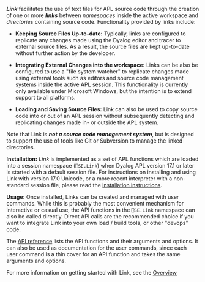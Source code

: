 ***Link*** facilitates the use of text files for APL source code
through the creation of one or more ***links*** between *namespaces* inside the active workspace
and *directories* containing source code. Functionality provided by links include:

* **Keeping Source Files Up-to-date:** 
Typically, links are configured to replicate any changes made using the Dyalog editor
and tracer to external source files. As a result, the source files are kept up-to-date
without further action by the developer.

* **Integrating External Changes into the workspace:**
Links can be also be configured to use a "file system watcher" to replicate changes made
using external tools such as editors and source code management systems inside the active
APL session. This functionality is currently only available under Microsoft Windows, 
but the intention is to extend support to all platforms.

* **Loading and Saving Source Files:**
Link can also be used to copy source code into or out of an APL session without subsequently
detecting and replicating changes made in- or outside the APL system.

Note that Link is ***not a source code management system***,
but is designed to support the use of tools like Git or Subversion to manage the linked directories.

**Installation:** 
*Link* is implemented as a set of APL functions which are loaded into a session namespace
(```⎕SE.Link```) when Dyalog APL version 17.1 or later is started with a default session file. For instructions on installing 
and using Link with version 17.0 Unicode, or a more recent interpreter with a non-standard session file,
please read the [installation instructions](Installation.md).

**Usage:**
Once installed, Links can be created and managed with user commands. While this is probably the most convenient
mechanism for interactive or casual use,
the API functions in the ```⎕SE.Link``` namespace can also be called directly. Direct API calls are the recommended
choice if you want to integrate Link into your own load / build tools, or other "devops" code.

The [API reference](API.md) lists the API functions and their arguments and options. It can also
be used as documentation for the user commands, since each user command is a thin cover for
an API function and takes the same arguments and options.

For more information on getting started with Link, see the [Overview](Overview.md),